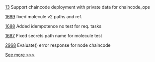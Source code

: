 
[13](https://github.com/hyperledger-labs/fabric-opssc/pull/13) Support chaincode deployment with private data for chaincode_ops

[1689](https://github.com/hyperledger-labs/blockchain-automation-framework/pull/1689) fixed molecule v2 paths and ref.

[1688](https://github.com/hyperledger-labs/blockchain-automation-framework/pull/1688) Added idempotence no test for req. tasks

[1687](https://github.com/hyperledger-labs/blockchain-automation-framework/pull/1687) Fixed secrets path name for molecule test

[2968](https://github.com/hyperledger/fabric/pull/2968) Evaluate() error response for node chaincode


[See more >>>](https://start-here.hyperledger.org/pull-requests)
